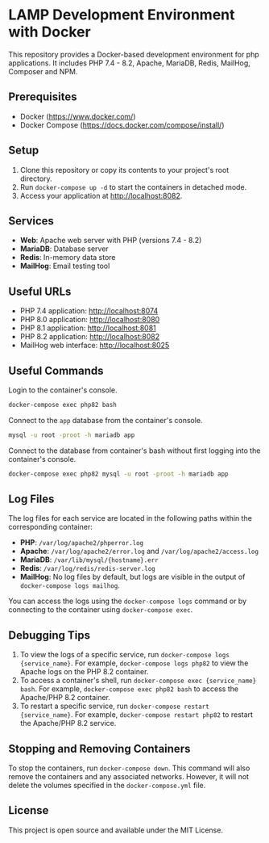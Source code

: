 # LAMP Development Environment with Docker

This repository provides a Docker-based development environment for php applications. It includes PHP 7.4 - 8.2, Apache, MariaDB, Redis, MailHog, Composer and NPM.

## Prerequisites

- Docker (<https://www.docker.com/>)
- Docker Compose (<https://docs.docker.com/compose/install/>)

## Setup

1. Clone this repository or copy its contents to your project's root directory.
2. Run `docker-compose up -d` to start the containers in detached mode.
3. Access your application at <http://localhost:8082>.

## Services

- **Web**: Apache web server with PHP (versions 7.4 - 8.2)
- **MariaDB**: Database server
- **Redis**: In-memory data store
- **MailHog**: Email testing tool

## Useful URLs

- PHP 7.4 application: <http://localhost:8074>
- PHP 8.0 application: <http://localhost:8080>
- PHP 8.1 application: <http://localhost:8081>
- PHP 8.2 application: <http://localhost:8082>
- MailHog web interface: <http://localhost:8025>

## Useful Commands

Login to the container's console.
```bash
docker-compose exec php82 bash
```

Connect to the `app` database from the container's console.
```bash
mysql -u root -proot -h mariadb app
```

Connect to the database from container's bash without first logging into the container's console.
```bash
docker-compose exec php82 mysql -u root -proot -h mariadb app
```

## Log Files

The log files for each service are located in the following paths within the corresponding container:

- **PHP**: `/var/log/apache2/phperror.log`
- **Apache**: `/var/log/apache2/error.log` and `/var/log/apache2/access.log`
- **MariaDB**: `/var/lib/mysql/{hostname}.err`
- **Redis**: `/var/log/redis/redis-server.log`
- **MailHog**: No log files by default, but logs are visible in the output of `docker-compose logs mailhog`.

You can access the logs using the `docker-compose logs` command or by connecting to the container using `docker-compose exec`.

## Debugging Tips

1. To view the logs of a specific service, run `docker-compose logs {service_name}`. For example, `docker-compose logs php82` to view the Apache logs on the PHP 8.2 container.
2. To access a container's shell, run `docker-compose exec {service_name} bash`. For example, `docker-compose exec php82 bash` to access the Apache/PHP 8.2 container.
3. To restart a specific service, run `docker-compose restart {service_name}`. For example, `docker-compose restart php82` to restart the Apache/PHP 8.2 service.

## Stopping and Removing Containers

To stop the containers, run `docker-compose down`. This command will also remove the containers and any associated networks. However, it will not delete the volumes specified in the `docker-compose.yml` file.

## License

This project is open source and available under the MIT License.
